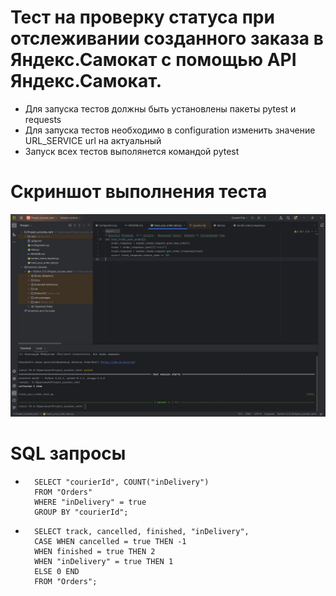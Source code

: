 ﻿# Тест на проверку статуса при отслеживании созданного заказа в Яндекс.Самокат с помощью API Яндекс.Самокат.
- Для запуска тестов должны быть установлены пакеты pytest и requests
- Для запуска тестов необходимо в configuration изменить значение URL_SERVICE url на актуальный
- Запуск всех тестов выполянется командой pytest

# Скриншот выполнения теста
![](test_result.jpg)

# SQL запросы
- ```
    SELECT "courierId", COUNT("inDelivery")
    FROM "Orders"
    WHERE "inDelivery" = true
    GROUP BY "courierId";
  ```
- ```
    SELECT track, cancelled, finished, "inDelivery",
    CASE WHEN cancelled = true THEN -1
    WHEN finished = true THEN 2
    WHEN "inDelivery" = true THEN 1
    ELSE 0 END
    FROM "Orders";
  ```